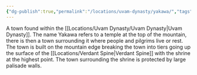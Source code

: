 ```yaml
---
{"dg-publish":true,"permalink":"/locations/uvam-dynasty/yakawa/","tags":["Location"],"noteIcon":"","created":"2024-09-17T19:57:32.295+01:00","updated":"2024-12-13T22:50:00.139+00:00"}
---
```


A town found within the [[Locations/Uvam Dynasty/Uvam Dynasty\|Uvam Dynasty]]. The name Yakawa refers to a temple at the top of the mountain, there is then a town surrounding it where people and pilgrims live or rest. The town is built on the mountain edge breaking the town into tiers going up the surface of the [[Locations/Verdant Spine\|Verdant Spine]] with the shrine at the highest point. The town surrounding the shrine is protected by large palisade walls.